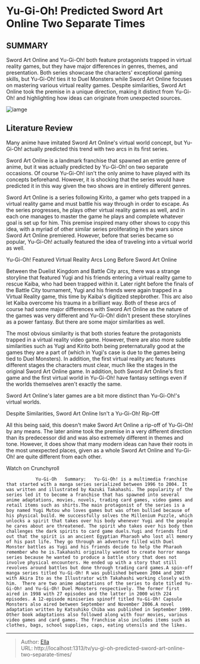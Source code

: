 # Yu-Gi-Oh! Predicted Sword Art Online Two Separate Times


## SUMMARY 



  Sword Art Online and Yu-Gi-Oh! both feature protagonists trapped in virtual reality games, but they have major differences in genres, themes, and presentation.   Both series showcase the characters&#39; exceptional gaming skills, but Yu-Gi-Oh! ties it to Duel Monsters while Sword Art Online focuses on mastering various virtual reality games.   Despite similarities, Sword Art Online took the premise in a unique direction, making it distinct from Yu-Gi-Oh! and highlighting how ideas can originate from unexpected sources.  

![iamge](https://static1.srcdn.com/wordpress/wp-content/uploads/2024/01/kirito-and-yugi-from-sword-art-online-and-yu-gi-oh.jpg)

## Literature Review
Many anime have imitated Sword Art Online&#39;s virtual world concept, but Yu-Gi-Oh! actually predicted this trend with two arcs in its first series.




Sword Art Online is a landmark franchise that spawned an entire genre of anime, but it was actually predicted by Yu-Gi-Oh! on two separate occasions. Of course Yu-Gi-Oh! isn&#39;t the only anime to have played with its concepts beforehand. However, it is shocking that the series would have predicted it in this way given the two shows are in entirely different genres.




Sword Art Online is a series following Kirito, a gamer who gets trapped in a virtual reality game and must battle his way through in order to escape. As the series progresses, he plays other virtual reality games as well, and in each one manages to master the game he plays and complete whatever goal is set up for him. This premise inspired many other shows to copy this idea, with a myriad of other similar series proliferating in the years since Sword Art Online premiered. However, before that series became so popular, Yu-Gi-Oh! actually featured the idea of traveling into a virtual world as well.


 Yu-Gi-Oh! Featured Virtual Reality Arcs Long Before Sword Art Online 
          

Between the Duelist Kingdom and Battle City arcs, there was a strange storyline that featured Yugi and his friends entering a virtual reality game to rescue Kaiba, who had been trapped within it. Later right before the finals of the Battle City tournament, Yugi and his friends were again trapped in a Virtual Reality game, this time by Kaiba&#39;s digitized stepbrother. This arc also let Kaiba overcome his trauma in a brilliant way. Both of these arcs of course had some major differences with Sword Art Online as the nature of the games was very different and Yu-Gi-Oh! didn&#39;t present these storylines as a power fantasy. But there are some major similarities as well.




The most obvious similarity is that both stories feature the protagonists trapped in a virtual reality video game. However, there are also more subtle similarities such as Yugi and Kirito both being preternaturally good at the games they are a part of (which in Yugi&#39;s case is due to the games being tied to Duel Monsters). In addition, the first virtual reality arc features different stages the characters must clear, much like the stages in the original Sword Art Online game. In addition, both Sword Art Online&#39;s first game and the first virtual world in Yu-Gi-Oh! have fantasy settings even if the worlds themselves aren&#39;t exactly the same.



Sword Art Online&#39;s later games are a bit more distinct than Yu-Gi-Oh!&#39;s virtual worlds.






 Despite Similarities, Sword Art Online Isn&#39;t a Yu-Gi-Oh! Rip-Off 
          




All this being said, this doesn&#39;t make Sword Art Online a rip-off of Yu-Gi-Oh! by any means. The later anime took the premise in a very different direction than its predecessor did and was also extremely different in themes and tone. However, it does show that many modern ideas can have their roots in the most unexpected places, given as a whole Sword Art Online and Yu-Gi-Oh! are quite different from each other.

Watch on Crunchyroll

               Yu-Gi-Oh   Summary:   Yu-Gi-Oh! is a multimedia franchise that started with a manga series serialized between 1996 to 2004. It was written and illustrated by Kazuki Takahashi. The popularity of the series led it to become a franchise that has spawned into several anime adaptations, movies, novels, trading card games, video games and retail items such as shirts.The main protagonist of the series is a boy named Yugi Mutou who loves games but was often bullied because of his physical build. He successfully solves the Millenium Puzzle, which unlocks a spirit that takes over his body whenever Yugi and the people he cares about are threatened. The spirit who takes over his body then challenges the dark spirits to card game duels.Yugi and friends find out that the spirit is an ancient Egyptian Pharaoh who lost all memory of his past life. They go through an adventure filled with Duel Monster battles as Yugi and his friends decide to help the Pharaoh remember who he is.Takahashi originally wanted to create horror manga series because he wanted to produce a battle story that does not involve physical encounters. He ended up with a story that still revolves around battles but done through trading card games.A spin-off manga series titled Yu-Gi-Oh! R was published between 2004 and 2007 with Akira Ito as the Illustrator with Takahashi working closely with him.  There are two anime adaptations of the series to date titled Yu-Gi-Oh! and Yu-Gi-Oh! Duel Monsters respectively. The former first aired in 1998 with 27 episodes and the latter in 2000 with 224 episodes. A 12-episode miniseries spinoff titled Yu-Gi-Oh! Capsule Monsters also aired between September and November 2006.A novel adaptation written by Katsuhiko Chiba was published in September 1999. Other book adaptations also followed along with four movies, various video games and card games. The franchise also includes items such as clothes, bags, school supplies, caps, eating utensils and the likes.      

---

> Author: [Ella](https://instagram.hk.cn/)  
> URL: http://localhost:1313/tv/yu-gi-oh-predicted-sword-art-online-two-separate-times/  

